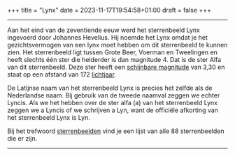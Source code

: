 +++
title = "Lynx"
date = 2023-11-17T19:54:58+01:00
draft = false
+++

---
Aan het eind van de zeventiende eeuw werd het sterrenbeeld Lynx
ingevoerd door Johannes Hevelius. Hij noemde het Lynx omdat je het
gezichtsvermogen van een lynx moet hebben om dit sterrenbeeld te kunnen
zien. Het sterrenbeeld ligt tussen Grote Beer, Voerman en Tweelingen en
heeft slechts één ster die helderder is dan magnitude 4. Dat is de ster
Alfa van dit sterrenbeeld. Deze ster heeft een [schijnbare magnitude](/encyclopedie/magnitude) van 3,30 en staat op een afstand van 172
[lichtjaar](/encyclopedie/lichtjaar).

De Latijnse naam van het sterrenbeeld Lynx is precies het zelfde als de
Nederlandse naam. Bij gebruik van de tweede naamval zeggen we echter
Lyncis. Als we het hebben over de ster alfa (a) van het sterrenbeeld
Lynx zeggen we a Lyncis of we schrijven a Lyn, want de officiële
afkorting van het sterrenbeeld Lynx is Lyn.

Bij het trefwoord [sterrenbeelden](/encyclopedie/sterrenbeeld) vind je een
lijst van alle 88 sterrenbeelden die er zijn.

---
